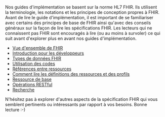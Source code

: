 Nos guides d'implémentation se basent sur la norme HL7 FHIR. 
Ils utilisent la terminologie, les notations et les principes de conception propres à FHIR. Avant de lire le guide d'implémentation, il est important de se familiariser avec certains des principes de base de FHIR ainsi qu'avec des conseils généraux sur la façon de lire les spécifications FHIR. Les lecteurs qui ne connaissent pas FHIR sont encouragés à lire (ou au moins à survoler) ce qui suit avant d'explorer plus en avant nos guides d'implémentation.

<ul>
		<li>
			<a href="http://hl7.org/fhir/R4/overview.html">Vue d'ensemble de FHIR</a>
		</li>
		<li>
			<a href="http://hl7.org/fhir/R4/overview-dev.html">Introduction pour les développeurs</a>
		</li>
		<li>
			<a href="http://hl7.org/fhir/R4/datatypes.html">Types de données FHIR</a>
		</li>
		<li>
			<a href="http://hl7.org/fhir/R4/terminologies.html">Utilisation des codes</a>
		</li>
		<li>
			<a href="http://hl7.org/fhir/R4/references.html">Références entre ressources</a>
		</li>
		<li>
			<a href="http://hl7.org/fhir/R4/formats.html">Comment lire les définitions des ressources et des profils</a>
		</li>
		<li>
			<a href="http://hl7.org/fhir/R4/resource.html">Ressource de base</a>
		</li>
		<li>
			<a href="http://hl7.org/fhir/R4/http.html">Opérations RESTful</a>
		</li>
		<li>
			<a href="http://hl7.org/fhir/R4/search.html">Recherche</a>
		</li>
	</ul>



N'hésitez pas à explorer d'autres aspects de la spécification FHIR qui vous semblent pertinents ou intéressants par rapport à vos besoins.
Bonne lecture :-)